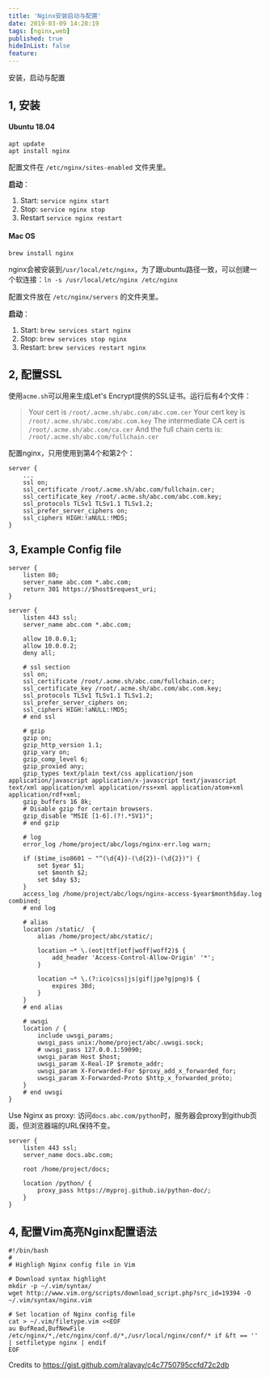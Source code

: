 ```yaml
---
title: 'Nginx安装启动与配置'
date: 2019-03-09 14:28:19
tags: [nginx,web]
published: true
hideInList: false
feature: 
---
```

安装，启动与配置
<!-- more -->

## 1, 安装

#### Ubuntu 18.04

```
apt update
apt install nginx
```

配置文件在 `/etc/nginx/sites-enabled` 文件夹里。

**启动**：

1. Start: `service nginx start`
2. Stop: `service nginx stop`
3. Restart `service nginx restart`


#### Mac OS

```
brew install nginx
```

nginx会被安装到`/usr/local/etc/nginx`，为了跟ubuntu路径一致，可以创建一个软连接：`ln -s /usr/local/etc/nginx /etc/nginx`

配置文件放在 `/etc/nginx/servers` 的文件夹里。 

**启动**：

1. Start: `brew services start nginx`
2. Stop: `brew services stop nginx`
3. Restart: `brew services restart nginx`


## 2, 配置SSL

使用`acme.sh`可以用来生成Let's Encrypt提供的SSL证书。运行后有4个文件：

> Your cert is `/root/.acme.sh/abc.com/abc.com.cer`
> Your cert key is `/root/.acme.sh/abc.com/abc.com.key`
> The intermediate CA cert is `/root/.acme.sh/abc.com/ca.cer`
> And the full chain certs is: `/root/.acme.sh/abc.com/fullchain.cer`

配置nginx，只用使用到第4个和第2个：

```
server {
    ...
    ssl on;
    ssl_certificate /root/.acme.sh/abc.com/fullchain.cer;
    ssl_certificate_key /root/.acme.sh/abc.com/abc.com.key;
    ssl_protocols TLSv1 TLSv1.1 TLSv1.2;
    ssl_prefer_server_ciphers on;
    ssl_ciphers HIGH:!aNULL:!MD5;
}
```


## 3, Example Config file

```
server {
    listen 80;
    server_name abc.com *.abc.com;
    return 301 https://$host$request_uri;
}

server {
    listen 443 ssl;
    server_name abc.com *.abc.com;
    
    allow 10.0.0.1;
    allow 10.0.0.2;
    deny all;
    
    # ssl section
    ssl on;
    ssl_certificate /root/.acme.sh/abc.com/fullchain.cer;
    ssl_certificate_key /root/.acme.sh/abc.com/abc.com.key;
    ssl_protocols TLSv1 TLSv1.1 TLSv1.2;
    ssl_prefer_server_ciphers on;
    ssl_ciphers HIGH:!aNULL:!MD5;
    # end ssl
    
    # gzip
    gzip on;
    gzip_http_version 1.1;
    gzip_vary on;
    gzip_comp_level 6;
    gzip_proxied any;
    gzip_types text/plain text/css application/json application/javascript application/x-javascript text/javascript text/xml application/xml application/rss+xml application/atom+xml application/rdf+xml;
    gzip_buffers 16 8k;
    # Disable gzip for certain browsers.
    gzip_disable "MSIE [1-6].(?!.*SV1)";
    # end gzip
    
    # log
    error_log /home/project/abc/logs/nginx-err.log warn;

    if ($time_iso8601 ~ "^(\d{4})-(\d{2})-(\d{2})") {
        set $year $1;
        set $month $2;
        set $day $3;
    }
    access_log /home/project/abc/logs/nginx-access-$year$month$day.log combined;
    # end log
    
    # alias
    location /static/  {
        alias /home/project/abc/static/;

        location ~* \.(eot|ttf|otf|woff|woff2)$ {
            add_header 'Access-Control-Allow-Origin' '*';
        }

        location ~* \.(?:ico|css|js|gif|jpe?g|png)$ {
            expires 30d;
        }
    }
    # end alias
    
    # uwsgi
    location / {
        include uwsgi_params;
        uwsgi_pass unix:/home/project/abc/.uwsgi.sock;
        # uwsgi_pass 127.0.0.1:59090;
        uwsgi_param Host $host;
        uwsgi_param X-Real-IP $remote_addr;
        uwsgi_param X-Forwarded-For $proxy_add_x_forwarded_for;
        uwsgi_param X-Forwarded-Proto $http_x_forwarded_proto;
    }
    # end uwsgi
}
```

Use Nginx as proxy: 访问`docs.abc.com/python`时，服务器会proxy到github页面，但浏览器端的URL保持不变。
```
server {
    listen 443 ssl;
    server_name docs.abc.com;

    root /home/project/docs;

    location /python/ {
        proxy_pass https://myproj.github.io/python-doc/;
    }
}
```


## 4, 配置Vim高亮Nginx配置语法

```
#!/bin/bash
#
# Highligh Nginx config file in Vim

# Download syntax highlight
mkdir -p ~/.vim/syntax/
wget http://www.vim.org/scripts/download_script.php?src_id=19394 -O ~/.vim/syntax/nginx.vim

# Set location of Nginx config file
cat > ~/.vim/filetype.vim <<EOF
au BufRead,BufNewFile /etc/nginx/*,/etc/nginx/conf.d/*,/usr/local/nginx/conf/* if &ft == '' | setfiletype nginx | endif
EOF
```

Credits to https://gist.github.com/ralavay/c4c7750795ccfd72c2db